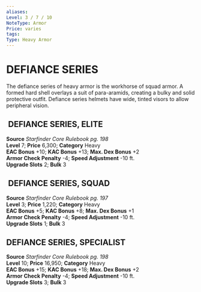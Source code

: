 ```yaml
---
aliases: 
Level: 3 / 7 / 10
NoteType: Armor
Price: varies
tags: 
Type: Heavy Armor
---
```

# DEFIANCE SERIES
The defiance series of heavy armor is the workhorse of squad armor. A formed hard shell overlays a suit of para-aramids, creating a bulky and solid protective outfit. Defiance series helmets have wide, tinted visors to allow peripheral vision.  

##  DEFIANCE SERIES, ELITE

**Source** _Starfinder Core Rulebook pg. 198_  
**Level** 7; **Price** 6,300; **Category** Heavy  
**EAC Bonus** +10; **KAC Bonus** +13; **Max. Dex Bonus** +2  
**Armor Check Penalty** -4; **Speed Adjustment** -10 ft.  
**Upgrade Slots** 2; **Bulk** 3

##  DEFIANCE SERIES, SQUAD

**Source** _Starfinder Core Rulebook pg. 197_  
**Level** 3; **Price** 1,220; **Category** Heavy  
**EAC Bonus** +5; **KAC Bonus** +8; **Max. Dex Bonus** +1  
**Armor Check Penalty** -4; **Speed Adjustment** -10 ft.  
**Upgrade Slots** 1; **Bulk** 3

## DEFIANCE SERIES, SPECIALIST

**Source** _Starfinder Core Rulebook pg. 198_  
**Level** 10; **Price** 16,950; **Category** Heavy  
**EAC Bonus** +15; **KAC Bonus** +18; **Max. Dex Bonus** +2  
**Armor Check Penalty** -4; **Speed Adjustment** -10 ft.  
**Upgrade Slots** 3; **Bulk** 3